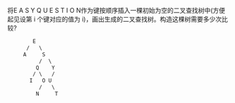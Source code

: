将E A S Y Q U E S T I O N作为键按顺序插入一棵初始为空的二叉查找树中(方便起见设第 i 个键对应的值为 i)，画出生成的二叉查找树。构造这棵树需要多少次比较?

```txt
        E
      /   \
     A     S
          /  \
         Q    Y
        / \   /
       I   O U
          /   \
         N     T
```